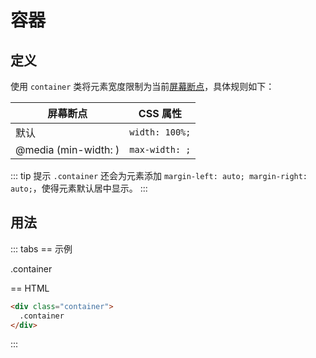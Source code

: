 # 容器

## 定义

使用 `container` 类将元素宽度限制为当前[屏幕断点](/guide/config/base/screens.html)，具体规则如下：

<Example padding="p-0">
  <table class="table">
    <thead>
      <tr>
        <th>屏幕断点</th>
        <th>CSS 属性</th>
      </tr>
    </thead>
    <tbody>
      <tr>
        <td>默认</td>
        <td><code>width: 100%;</code></td>
      </tr>
      <tr v-for="item in ['sm', 'md', 'lg', 'xl', '2xl']" :key="item">
        <td class="font-mono">@media (min-width: <CssPropValue :prop="`--screen-${item}`" target="body" />)</td>
        <td><code>max-width: <CssPropValue prop="--screen-sm" target="body" />;</code></td>
      </tr>
    </tbody>
   </table>
</Example>

::: tip 提示
`.container` 还会为元素添加 `margin-left: auto; margin-right: auto;`，使得元素默认居中显示。
:::

## 用法

::: tabs
== 示例

<Example background="blue-circle">
  <div class="container center canvas bg-opacity-50 backdrop-blur-lg h-56 font-mono">
    .container
  </div>
</Example>

== HTML

```html
<div class="container">
  .container
</div>
```
:::
